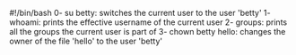 #!/bin/bash
0- su betty: switches the current user to the user 'betty'
1- whoami: prints the effective username of the current user
2- groups: prints all the groups the current user is part of
3- chown betty hello: changes the owner of the file 'hello' to the user 'betty'

